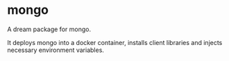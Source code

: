 # mongo

A dream package for mongo.

It deploys mongo into a docker container, installs client libraries and injects necessary environment variables.
